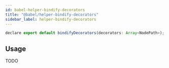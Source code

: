 ```yaml
---
id: babel-helper-bindify-decorators
title: "@babel/helper-bindify-decorators"
sidebar_label: helper-bindify-decorators
---
```


```js title="JavaScript"
declare export default bindifyDecorators(decorators: Array<NodePath>);
```
## Usage

TODO


